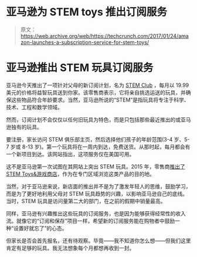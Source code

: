 # 亚马逊为 STEM toys 推出订阅服务 

> 原文：<https://web.archive.org/web/https://techcrunch.com/2017/01/24/amazon-launches-a-subscription-service-for-stem-toys/>

# 亚马逊推出 STEM 玩具订阅服务

亚马逊今天推出了一项针对父母的新订阅计划，名为 [STEM Club](https://web.archive.org/web/20221207082756/https://www.amazon.com/dp/B01M7UAJJI) ，每月以 19.99 美元的价格将益智玩具送到你家。该零售商表示，它将亲自挑选运送的玩具，并确保这些物品符合年龄要求。当然，亚马逊所说的“STEM”是指玩具将专注于科学、技术、工程和数学领域。

然而，订阅计划不会仅仅以任何旧玩具为特色，而是只包括那些最近推出的或亚马逊独有的玩具。

要注册，家长访问 STEM 俱乐部主页，然后选择他们孩子的年龄范围(3-4 岁、5-7 岁或 8-13 岁)。第一个玩具将在一周内到达，免费送货。从那时起，每月都会有一个新项目到达。该网站指出，这项服务仅在美国可用。

这不是亚马逊第一次试图在其网站上突出 STEM 玩具。2015 年，零售商[推出了](https://web.archive.org/web/20221207082756/https://beta.techcrunch.com/2015/03/31/amazon-launches-a-dedicated-stem-toy-shop/)[STEM Toys&游戏商店](https://web.archive.org/web/20221207082756/https://www.amazon.com/b?ie=UTF8&node=14725559011)，作为在专门区域浏览这类产品的目的地。

当然，对于亚马逊来说，新店面的推出并不是为了激发年轻人的思维，鼓励学习，而是为了更好地利用父母对 STEM 玩具趋势的兴趣，以影响亚马逊自己的底线。当时，STEM 玩具是访问量第二大的部门，在之前的假期中销量最高。

同样，亚马逊有兴趣推出这些玩具的订阅服务，也是因为能够获得经常性的收入流。就像它的“订阅和保存”项目一样，希望新的订阅服务能在购物者中鼓励一种“设置好就忘了”的心态。

但家长是否会首先报名，还有待观察。毕竟——我不知道你怎么想——但我们这里肯定有足够的玩具。我无法想象每个月都想再收到一封。